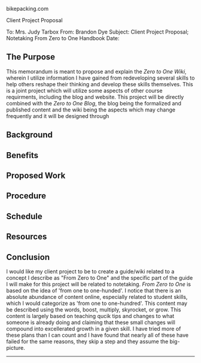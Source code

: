 bikepacking.com

Client Project Proposal

To: Mrs. Judy Tarbox
From: Brandon Dye
Subject: Client Project Proposal; Notetaking From Zero to One Handbook
Date: 

## The Purpose

This memorandum is meant to propose and explain the *Zero to One Wiki*, wherein I utilize information I have gained from redeveloping several skills to help others reshape their thinking and develop these skills themselves. This is a joint project which will utilize some aspects of other course requirments, including the blog and website. This project will be directly combined with the *Zero to One Blog*, the blog being the formalized and published content and the wiki being the aspects which may change frequently and it will be designed through 
## Background
## Benefits
## Proposed Work
## Procedure
## Schedule
## Resources
## Conclusion

I would like my client project to be to create a guide/wiki related to a concept I describe as "From Zero to One" and the specific part of the guide I will make for this project will be related to notetaking. *From Zero to One* is based on the idea of 'from one to one-hunded'. I notice that there is an absolute abundance of content online, especially related to student skills, which I would categorize as 'from one to one-hundred'. This content may be described using the words, boost, multiply, skyrocket, or grow. This content is largely based on teaching qucik tips and changes to what someone is already doing and claiming that these small changes will compound into excellerated growth in a given skill. I have tried more of these plans than I can count and I have found that nearly all of these have failed for the same reasons, they skip a step and they assume the big-picture.

---


